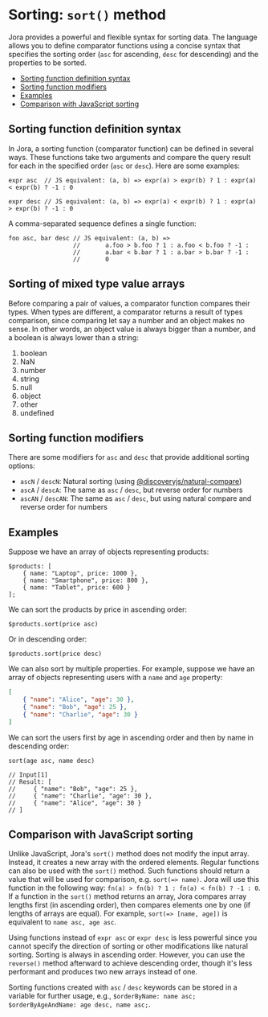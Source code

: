 # Sorting: `sort()` method

Jora provides a powerful and flexible syntax for sorting data. The language allows you to define comparator functions using a concise syntax that specifies the sorting order (`asc` for ascending, `desc` for descending) and the properties to be sorted.

- [Sorting function definition syntax](#sorting-function-definition-syntax)
- [Sorting function modifiers](#sorting-function-modifiers)
- [Examples](#examples)
- [Comparison with JavaScript sorting](#comparison-with-javascript-sorting)

## Sorting function definition syntax

In Jora, a sorting function (comparator function) can be defined in several ways. These functions take two arguments and compare the query result for each in the specified order (`asc` or `desc`). Here are some examples:

```jora
expr asc  // JS equivalent: (a, b) => expr(a) > expr(b) ? 1 : expr(a) < expr(b) ? -1 : 0
```

```jora
expr desc // JS equivalent: (a, b) => expr(a) < expr(b) ? 1 : expr(a) > expr(b) ? -1 : 0
```

A comma-separated sequence defines a single function:

```jora
foo asc, bar desc // JS equivalent: (a, b) =>
                  //       a.foo > b.foo ? 1 : a.foo < b.foo ? -1 :
                  //       a.bar < b.bar ? 1 : a.bar > b.bar ? -1 :
                  //       0
```

## Sorting of mixed type value arrays

Before comparing a pair of values, a comparator function compares their types. When types are different, a comparator returns a result of types comparison, since comparing let say a number and an object makes no sense. In other words, an object value is always bigger than a number, and a boolean is always lower than a string:

1. boolean
2. NaN
3. number
4. string
5. null
6. object
7. other
8. undefined
## Sorting function modifiers

There are some modifiers for `asc` and `desc` that provide additional sorting options:

- `ascN` / `descN`: Natural sorting (using [@discoveryjs/natural-compare](https://github.com/discoveryjs/natural-compare))
- `ascA` / `descA`: The same as `asc` / `desc`, but reverse order for numbers
- `ascAN` / `descAN`: The same as `asc` / `desc`, but using natural compare and reverse order for numbers

## Examples

Suppose we have an array of objects representing products:

```jora
$products: [
    { name: "Laptop", price: 1000 },
    { name: "Smartphone", price: 800 },
    { name: "Tablet", price: 600 }
];
```

We can sort the products by price in ascending order:

```jora
$products.sort(price asc)
```

Or in descending order:

```jora
$products.sort(price desc)
```

We can also sort by multiple properties. For example, suppose we have an array of objects representing users with a `name` and `age` property:

```json
[
    { "name": "Alice", "age": 30 },
    { "name": "Bob", "age": 25 },
    { "name": "Charlie", "age": 30 }
]
```

We can sort the users first by age in ascending order and then by name in descending order:

```jora
sort(age asc, name desc)

// Input[1]
// Result: [
//     { "name": "Bob", "age": 25 },
//     { "name": "Charlie", "age": 30 },
//     { "name": "Alice", "age": 30 }
// ]
```

## Comparison with JavaScript sorting

Unlike JavaScript, Jora's `sort()` method does not modify the input array. Instead, it creates a new array with the ordered elements. Regular functions can also be used with the `sort()` method. Such functions should return a value that will be used for comparison, e.g. `sort(=> name)`. Jora will use this function in the following way: `fn(a) > fn(b) ? 1 : fn(a) < fn(b) ? -1 : 0`. If a function in the `sort()` method returns an array, Jora compares array lengths first (in ascending order), then compares elements one by one (if lengths of arrays are equal). For example, `sort(=> [name, age])` is equivalent to `name asc, age asc`.

Using functions instead of `expr asc` or `expr desc` is less powerful since you cannot specify the direction of sorting or other modifications like natural sorting. Sorting is always in ascending order. However, you can use the `reverse()` method afterward to achieve descending order, though it's less performant and produces two new arrays instead of one.

Sorting functions created with `asc` / `desc` keywords can be stored in a variable for further usage, e.g., `$orderByName: name asc; $orderByAgeAndName: age desc, name asc;`.
